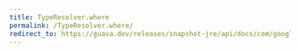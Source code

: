 ```yaml
---
title: TypeResolver.where
permalink: /TypeResolver.where/
redirect_to: https://guava.dev/releases/snapshot-jre/api/docs/com/google/common/reflect/TypeResolver.html#where-java.lang.reflect.Type-java.lang.reflect.Type-
---
```

